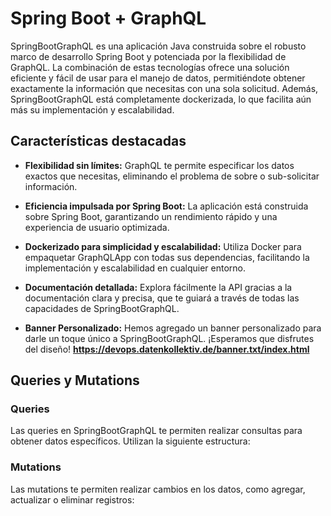 # Spring Boot + GraphQL
SpringBootGraphQL es una aplicación Java construida sobre el robusto marco de desarrollo Spring Boot y potenciada por la  flexibilidad de GraphQL. La combinación de estas tecnologías ofrece una solución eficiente y fácil de usar para el manejo de datos, permitiéndote obtener exactamente la información que necesitas con una sola solicitud. Además, SpringBootGraphQL está completamente dockerizada, lo que facilita aún más su implementación y escalabilidad.

## Características destacadas

- **Flexibilidad sin límites:** GraphQL te permite especificar los datos exactos que necesitas, eliminando el problema de sobre o sub-solicitar información.

- **Eficiencia impulsada por Spring Boot:** La aplicación está construida sobre Spring Boot, garantizando un rendimiento rápido y una experiencia de usuario optimizada.

- **Dockerizado para simplicidad y escalabilidad:** Utiliza Docker para empaquetar GraphQLApp con todas sus dependencias, facilitando la implementación y escalabilidad en cualquier entorno.

- **Documentación detallada:** Explora fácilmente la API gracias a la documentación clara y precisa, que te guiará a través de todas las capacidades de SpringBootGraphQL.

- **Banner Personalizado:** Hemos agregado un banner personalizado para darle un toque único a SpringBootGraphQL. ¡Esperamos que disfrutes del diseño! **https://devops.datenkollektiv.de/banner.txt/index.html**

## Queries y Mutations

### Queries

Las queries en SpringBootGraphQL te permiten realizar consultas para obtener datos específicos. Utilizan la siguiente estructura:

### Mutations

Las mutations te permiten realizar cambios en los datos, como agregar, actualizar o eliminar registros: